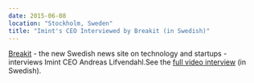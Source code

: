 ```yaml
---
date: 2015-06-08
location: "Stockholm, Sweden"
title: "Imint's CEO Interviewed by Breakit (in Swedish)"
---
```

[Breakit](http://breakit.se) - the new Swedish news site on technology and startups - interviews Imint CEO Andreas Lifvendahl.See the [full video interview](https://redeye.solidtango.com/widgets/embed/epsjxsbb?auto_play=false) (in Swedish).
<!--more-->

